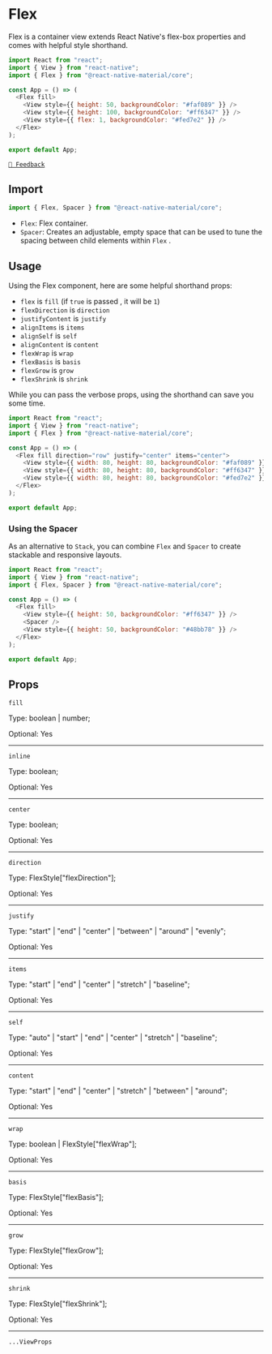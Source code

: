 # Flex

Flex is a container view extends React Native's flex-box properties and comes with helpful style shorthand.

```js with-preview
import React from "react";
import { View } from "react-native";
import { Flex } from "@react-native-material/core";

const App = () => (
  <Flex fill>
    <View style={{ height: 50, backgroundColor: "#faf089" }} />
    <View style={{ height: 100, backgroundColor: "#ff6347" }} />
    <View style={{ flex: 1, backgroundColor: "#fed7e2" }} />
  </Flex>
);

export default App;
```

[`💬 Feedback`](https://github.com/yamankatby/react-native-material/labels/component%3A%20Flex)

## Import

```js
import { Flex, Spacer } from "@react-native-material/core";
```

- `Flex`: Flex container.
- `Spacer`: Creates an adjustable, empty space that can be used to tune the spacing between child elements within `Flex`
  .

## Usage

Using the Flex component, here are some helpful shorthand props:

- `flex` is `fill` (if `true` is passed , it will be `1`)
- `flexDirection` is `direction`
- `justifyContent` is `justify`
- `alignItems` is `items`
- `alignSelf` is `self`
- `alignContent` is `content`
- `flexWrap` is `wrap`
- `flexBasis` is `basis`
- `flexGrow` is `grow`
- `flexShrink` is `shrink`

While you can pass the verbose props, using the shorthand can save you some time.

```js with-preview
import React from "react";
import { View } from "react-native";
import { Flex } from "@react-native-material/core";

const App = () => (
  <Flex fill direction="row" justify="center" items="center">
    <View style={{ width: 80, height: 80, backgroundColor: "#faf089" }} />
    <View style={{ width: 80, height: 80, backgroundColor: "#ff6347" }} />
    <View style={{ width: 80, height: 80, backgroundColor: "#fed7e2" }} />
  </Flex>
);

export default App;
```

### Using the Spacer

As an alternative to `Stack`, you can combine `Flex` and `Spacer` to create stackable and responsive layouts.

```js with-preview
import React from "react";
import { View } from "react-native";
import { Flex, Spacer } from "@react-native-material/core";

const App = () => (
  <Flex fill>
    <View style={{ height: 50, backgroundColor: "#ff6347" }} />
    <Spacer />
    <View style={{ height: 50, backgroundColor: "#48bb78" }} />
  </Flex>
);

export default App;
```

## Props

`fill`

Type: boolean | number;

Optional: Yes

---

`inline`

Type: boolean;

Optional: Yes

---

`center`

Type: boolean;

Optional: Yes

---

`direction`

Type: FlexStyle["flexDirection"];

Optional: Yes

---

`justify`

Type: "start" | "end" | "center" | "between" | "around" | "evenly";

Optional: Yes

---

`items`

Type: "start" | "end" | "center" | "stretch" | "baseline";

Optional: Yes

---

`self`

Type: "auto" | "start" | "end" | "center" | "stretch" | "baseline";

Optional: Yes

---

`content`

Type: "start" | "end" | "center" | "stretch" | "between" | "around";

Optional: Yes

---

`wrap`

Type: boolean | FlexStyle["flexWrap"];

Optional: Yes

---

`basis`

Type: FlexStyle["flexBasis"];

Optional: Yes

---

`grow`

Type: FlexStyle["flexGrow"];

Optional: Yes

---

`shrink`

Type: FlexStyle["flexShrink"];

Optional: Yes

---

`...ViewProps`
